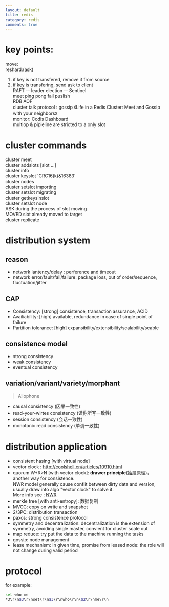 ```yaml
--- 
layout: default
title: redis
category: redis
comments: true
---
```



# key points:
move:  
reshard:(ask)  
1. if key is not transfered, remove it from source  
2. if key is transfering, send ask to client  
RAFT -- leader election -- Sentinel  
meet ping pong fail puslish  
RDB AOF  
cluster talk protocol : gossip 《Life in a Redis Cluster: Meet and Gossip with your neighbors》  
monitor: Codis Dashboard  
multiop & pipleline are stricted to a only slot  

# cluster commands
cluster meet <ip> <port>  
cluster addslots <slot> [slot ...]  
cluster info  
cluster keyslot <key> 'CRC16(k)&16383'  
cluster nodes  
cluster setslot <slot> importing <source-id>  
cluster setslot <slot> migrating <target-id>  
cluster getkeysinslot <slot> <count>  
cluster setslot <slot> node <target-id>  
ASK during the process of slot moving  
MOVED slot already moved to target  
cluster replicate <node-id>  


# distribution system
## reason
* network lantency/delay : perference and timeout
* network error/fault/fail/failure: package loss, out of order/sequence, fluctuation/jitter

## CAP
* Consistency: [strong] consistence, transaction assurance, ACID
* Availiability: [high] available, redundance in case of single point of failure
* Partition tolerance: [high] expansibility/extensibility/scalability/scable

## consistence model
* strong consistency
* weak consistency
* eventual consistency

## variation/variant/variety/morphant
> Allophone

* causal consistency (因果一致性)
* read-your-wirtes consistency (读你所写一致性)
* session consistency (会话一致性)
* monotonic read consistency (单调一致性)

# distribution application
* consistent hasing [with virtual node]
* vector clock : http://coolshell.cn/articles/10910.html
* quorum W+R>N [with vector clock]: **drawer principle**(抽屉原理)，another way for consistence.  
    NWR model generally cause conflit between dirty data and version, usually draw into algo "vector clock" to solve it.   
    More info see : [NWR](http://coolshell.cn/articles/10910.html)
* merkle tree [with anti-entropy]: 数据复制
* MVCC: copy on write and snapshot
* 2/3PC: distribution transaction
* paxos: strong consistence protocol
* symmetry and decentralization: decentralization is the extension of symmetry, avoiding single master, convient for cluster scale out
* map reduce: try put the data to the machine running the tasks
* gossip: node management
* lease mechanism: In given time, promise from leased node: the role will not change during valid period

# protocol
for example:

```bash
set who me
*3\r\n$3\r\nset\r\n$3\r\nwho\r\n\$2\r\nme\r\n
```
